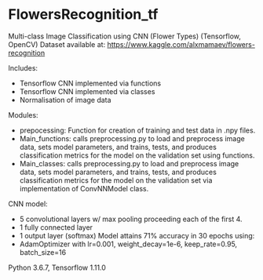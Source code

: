 # FlowersRecognition_tf
Multi-class Image Classification using CNN (Flower Types) (Tensorflow, OpenCV)
Dataset available at: https://www.kaggle.com/alxmamaev/flowers-recognition

Includes:
 - Tensorflow CNN implemented via functions
 - Tensorflow CNN implemented via classes
 - Normalisation of image data

Modules:
 - prepocessing: Function for creation of training and test data in .npy files.
 - Main_functions: calls preprocessing.py to load and preprocess image data, sets model parameters, and trains, tests, and produces classification metrics for the model on the validation set using functions.
 - Main_classes: calls preprocessing.py to load and preprocess image data, sets model parameters, and trains, tests, and produces classification metrics for the model on the validation set via implementation of ConvNNModel class.

CNN model:
  - 5 convolutional layers w/ max pooling proceeding each of the first 4.
  - 1 fully connected layer
  - 1 output layer (softmax)
Model attains 71% accuracy in 30 epochs using:
  - AdamOptimizer with lr=0.001, weight_decay=1e-6, keep_rate=0.95, batch_size=16

Python 3.6.7, Tensorflow 1.11.0
